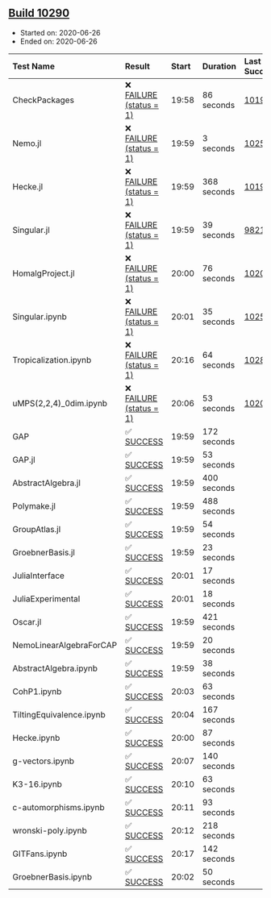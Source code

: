 ## [Build 10290](https://oscarci.mathematik.uni-kl.de/job/oscar/10290/)

* Started on: 2020-06-26
* Ended on: 2020-06-26

| Test Name    | Result | Start | Duration | Last Success | First Failure |
|:-------------|:-------|:------|:---------|:-------------|:--------------|
| CheckPackages | ❌ [FAILURE (status = 1)](https://oscarci.mathematik.uni-kl.de/job/oscar/10290/artifact/logs/build-10290/CheckPackages.log) | 19:58 | 86 seconds | [10197](https://oscarci.mathematik.uni-kl.de/job/oscar/10197/) | [10198](https://oscarci.mathematik.uni-kl.de/job/oscar/10198/) |
| Nemo.jl | ❌ [FAILURE (status = 1)](https://oscarci.mathematik.uni-kl.de/job/oscar/10290/artifact/logs/build-10290/Nemo.jl.log) | 19:59 | 3 seconds | [10252](https://oscarci.mathematik.uni-kl.de/job/oscar/10252/) | [10253](https://oscarci.mathematik.uni-kl.de/job/oscar/10253/) |
| Hecke.jl | ❌ [FAILURE (status = 1)](https://oscarci.mathematik.uni-kl.de/job/oscar/10290/artifact/logs/build-10290/Hecke.jl.log) | 19:59 | 368 seconds | [10197](https://oscarci.mathematik.uni-kl.de/job/oscar/10197/) | [10198](https://oscarci.mathematik.uni-kl.de/job/oscar/10198/) |
| Singular.jl | ❌ [FAILURE (status = 1)](https://oscarci.mathematik.uni-kl.de/job/oscar/10290/artifact/logs/build-10290/Singular.jl.log) | 19:59 | 39 seconds | [9821](https://oscarci.mathematik.uni-kl.de/job/oscar/9821/) | [9822](https://oscarci.mathematik.uni-kl.de/job/oscar/9822/) |
| HomalgProject.jl | ❌ [FAILURE (status = 1)](https://oscarci.mathematik.uni-kl.de/job/oscar/10290/artifact/logs/build-10290/HomalgProject.jl.log) | 20:00 | 76 seconds | [10209](https://oscarci.mathematik.uni-kl.de/job/oscar/10209/) | [10210](https://oscarci.mathematik.uni-kl.de/job/oscar/10210/) |
| Singular.ipynb | ❌ [FAILURE (status = 1)](https://oscarci.mathematik.uni-kl.de/job/oscar/10290/artifact/logs/build-10290/Singular.ipynb.log) | 20:01 | 35 seconds | [10252](https://oscarci.mathematik.uni-kl.de/job/oscar/10252/) | [10253](https://oscarci.mathematik.uni-kl.de/job/oscar/10253/) |
| Tropicalization.ipynb | ❌ [FAILURE (status = 1)](https://oscarci.mathematik.uni-kl.de/job/oscar/10290/artifact/logs/build-10290/Tropicalization.ipynb.log) | 20:16 | 64 seconds | [10288](https://oscarci.mathematik.uni-kl.de/job/oscar/10288/) | [10289](https://oscarci.mathematik.uni-kl.de/job/oscar/10289/) |
| uMPS(2,2,4)_0dim.ipynb | ❌ [FAILURE (status = 1)](https://oscarci.mathematik.uni-kl.de/job/oscar/10290/artifact/logs/build-10290/uMPS-2-2-4-_0dim.ipynb.log) | 20:06 | 53 seconds | [10209](https://oscarci.mathematik.uni-kl.de/job/oscar/10209/) | [10210](https://oscarci.mathematik.uni-kl.de/job/oscar/10210/) |
| GAP | ✅ [SUCCESS](https://oscarci.mathematik.uni-kl.de/job/oscar/10290/artifact/logs/build-10290/GAP.log) | 19:59 | 172 seconds |  |  |
| GAP.jl | ✅ [SUCCESS](https://oscarci.mathematik.uni-kl.de/job/oscar/10290/artifact/logs/build-10290/GAP.jl.log) | 19:59 | 53 seconds |  |  |
| AbstractAlgebra.jl | ✅ [SUCCESS](https://oscarci.mathematik.uni-kl.de/job/oscar/10290/artifact/logs/build-10290/AbstractAlgebra.jl.log) | 19:59 | 400 seconds |  |  |
| Polymake.jl | ✅ [SUCCESS](https://oscarci.mathematik.uni-kl.de/job/oscar/10290/artifact/logs/build-10290/Polymake.jl.log) | 19:59 | 488 seconds |  |  |
| GroupAtlas.jl | ✅ [SUCCESS](https://oscarci.mathematik.uni-kl.de/job/oscar/10290/artifact/logs/build-10290/GroupAtlas.jl.log) | 19:59 | 54 seconds |  |  |
| GroebnerBasis.jl | ✅ [SUCCESS](https://oscarci.mathematik.uni-kl.de/job/oscar/10290/artifact/logs/build-10290/GroebnerBasis.jl.log) | 19:59 | 23 seconds |  |  |
| JuliaInterface | ✅ [SUCCESS](https://oscarci.mathematik.uni-kl.de/job/oscar/10290/artifact/logs/build-10290/JuliaInterface.log) | 20:01 | 17 seconds |  |  |
| JuliaExperimental | ✅ [SUCCESS](https://oscarci.mathematik.uni-kl.de/job/oscar/10290/artifact/logs/build-10290/JuliaExperimental.log) | 20:01 | 18 seconds |  |  |
| Oscar.jl | ✅ [SUCCESS](https://oscarci.mathematik.uni-kl.de/job/oscar/10290/artifact/logs/build-10290/Oscar.jl.log) | 19:59 | 421 seconds |  |  |
| NemoLinearAlgebraForCAP | ✅ [SUCCESS](https://oscarci.mathematik.uni-kl.de/job/oscar/10290/artifact/logs/build-10290/NemoLinearAlgebraForCAP.log) | 19:59 | 20 seconds |  |  |
| AbstractAlgebra.ipynb | ✅ [SUCCESS](https://oscarci.mathematik.uni-kl.de/job/oscar/10290/artifact/logs/build-10290/AbstractAlgebra.ipynb.log) | 19:59 | 38 seconds |  |  |
| CohP1.ipynb | ✅ [SUCCESS](https://oscarci.mathematik.uni-kl.de/job/oscar/10290/artifact/logs/build-10290/CohP1.ipynb.log) | 20:03 | 63 seconds |  |  |
| TiltingEquivalence.ipynb | ✅ [SUCCESS](https://oscarci.mathematik.uni-kl.de/job/oscar/10290/artifact/logs/build-10290/TiltingEquivalence.ipynb.log) | 20:04 | 167 seconds |  |  |
| Hecke.ipynb | ✅ [SUCCESS](https://oscarci.mathematik.uni-kl.de/job/oscar/10290/artifact/logs/build-10290/Hecke.ipynb.log) | 20:00 | 87 seconds |  |  |
| g-vectors.ipynb | ✅ [SUCCESS](https://oscarci.mathematik.uni-kl.de/job/oscar/10290/artifact/logs/build-10290/g-vectors.ipynb.log) | 20:07 | 140 seconds |  |  |
| K3-16.ipynb | ✅ [SUCCESS](https://oscarci.mathematik.uni-kl.de/job/oscar/10290/artifact/logs/build-10290/K3-16.ipynb.log) | 20:10 | 63 seconds |  |  |
| c-automorphisms.ipynb | ✅ [SUCCESS](https://oscarci.mathematik.uni-kl.de/job/oscar/10290/artifact/logs/build-10290/c-automorphisms.ipynb.log) | 20:11 | 93 seconds |  |  |
| wronski-poly.ipynb | ✅ [SUCCESS](https://oscarci.mathematik.uni-kl.de/job/oscar/10290/artifact/logs/build-10290/wronski-poly.ipynb.log) | 20:12 | 218 seconds |  |  |
| GITFans.ipynb | ✅ [SUCCESS](https://oscarci.mathematik.uni-kl.de/job/oscar/10290/artifact/logs/build-10290/GITFans.ipynb.log) | 20:17 | 142 seconds |  |  |
| GroebnerBasis.ipynb | ✅ [SUCCESS](https://oscarci.mathematik.uni-kl.de/job/oscar/10290/artifact/logs/build-10290/GroebnerBasis.ipynb.log) | 20:02 | 50 seconds |  |  |
